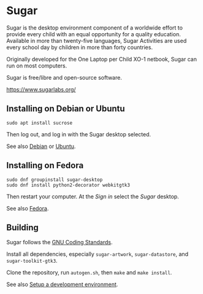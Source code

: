 Sugar
=====

Sugar is the desktop environment component of a worldwide effort to
provide every child with an equal opportunity for a quality
education. Available in more than twenty-five languages, Sugar
Activities are used every school day by children in more than forty
countries.

Originally developed for the One Laptop per Child XO-1 netbook, Sugar
can run on most computers.

Sugar is free/libre and open-source software.

https://www.sugarlabs.org/

Installing on Debian or Ubuntu
------------------------------

```
sudo apt install sucrose
```

Then log out, and log in with the Sugar desktop selected.

See also [Debian](docs/debian.md) or [Ubuntu](docs/ubuntu.md).

Installing on Fedora
--------------------

```
sudo dnf groupinstall sugar-desktop
sudo dnf install python2-decorator webkitgtk3
```

Then restart your computer.  At the *Sign in* select the *Sugar*
desktop.

See also [Fedora](docs/fedora.md).

Building
--------

Sugar follows the [GNU Coding
Standards](https://www.gnu.org/prep/standards/).

Install all dependencies, especially `sugar-artwork`, `sugar-datastore`,
and `sugar-toolkit-gtk3`.

Clone the repository, run `autogen.sh`, then `make` and `make
install`.

See also [Setup a development
environment](docs/development-environment.md).
